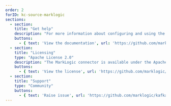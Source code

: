 ```yaml
---
order: 2
forID: kc-source-marklogic
sections:
  - section:
    title: "Get help"
    description: "For more information about configuring and using the connector, see the documentation."
    buttons:
      - { text: 'View the documentation', url: 'https://github.com/marklogic/kafka-marklogic-connector' }
  - section:
    title: "Licensing"
    type: "Apache License 2.0"
    description: "The MarkLogic connector is available under the Apache License 2.0 license."
    buttons:
      - { text: 'View the license', url: 'https://github.com/marklogic/kafka-marklogic-connector/blob/master/LICENSE.txt' }
  - section:
    title: "Support"
    type: "Community"
    buttons:
      - { text: 'Raise issue', url: 'https://github.com/marklogic/kafka-marklogic-connector/issues' }
---
```

